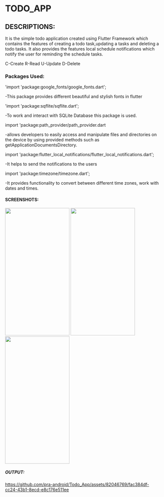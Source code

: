 # TODO_APP

## DESCRIPTIONS:
It is the simple todo application created using Flutter Framework which contains the features of creating a todo task,updating a tasks and deleting  a todo tasks. It also provides the features local schedule notifications which notify the user for reminding the schedule tasks.

C-Create
R-Read
U-Update
D-Delete

### Packages Used: 

'import 'package:google_fonts/google_fonts.dart';

 -This package provides different beautiful and stylish fonts in flutter

'import 'package:sqflite/sqflite.dart';


-To work and interact with SQLite Database this package is used.

import 'package:path_provider/path_provider.dart

-allows developers to easily access and manipulate files and directories on the device by using provided methods such as getApplicationDocumentsDirectory.

import 'package:flutter_local_notifications/flutter_local_notifications.dart';

-It helps to send the notifications to the users

import 'package:timezone/timezone.dart';

-It provides functionality to convert between different time zones, work with dates and times.




#### SCREENSHOTS:

<div class="wato">
<img src="https://github.com/pra-android/Todo_App/assets/82046769/36a68792-80c4-4ccb-8961-df12d4d1a80f.jpg" width="210" height="415">
<img src="https://github.com/pra-android/Todo_App/assets/82046769/48611117-9b5b-44fa-ab8c-3b7474d09fd0.jpg" width="210" height="415">
<img src="https://github.com/pra-android/Todo_App/assets/82046769/05f2ff50-9daa-4af9-9d1a-616cca6916b9.jpg" width="210" height="415">
</div>


##### OUTPUT:


https://github.com/pra-android/Todo_App/assets/82046769/fac384df-cc24-43b1-8ecd-e8c176e511ee









 
